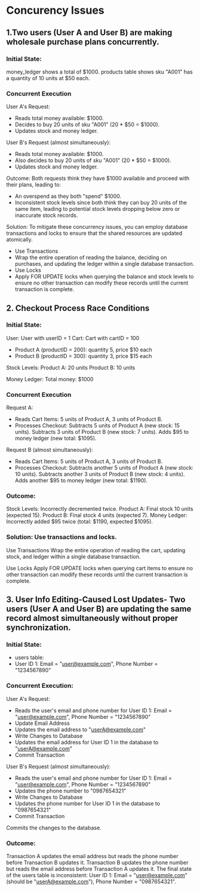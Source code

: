 # Concurency Issues

## 1.Two users (User A and User B) are making wholesale purchase plans concurrently.

  ### Initial State:

  money_ledger shows a total of $1000.
  products table shows sku "A001" has a quantity of 10 units at $50 each.
  
  ### Concurrent Execution
  
  User A's Request: 
  - Reads total money available: $1000.
  - Decides to buy 20 units of sku "A001" (20 * $50 = $1000).
  - Updates stock and money ledger.
  
  User B's Request (almost simultaneously):
  - Reads total money available: $1000.
  - Also decides to buy 20 units of sku "A001" (20 * $50 = $1000).
  - Updates stock and money ledger.
  
  Outcome: Both requests think they have $1000 available and proceed with their plans, leading to:
  - An overspend as they both "spend" $1000.
  - Inconsistent stock levels since both think they can buy 20 units of the same item, leading to potential stock levels dropping below zero or inaccurate stock records.
  
  Solution: To mitigate these concurrency issues, you can employ database transactions and locks to ensure that the shared resources are updated atomically. 
  - Use Transactions
  - Wrap the entire operation of reading the balance, deciding on purchases, and updating the ledger within a single database transaction.
  - Use Locks
  - Apply FOR UPDATE locks when querying the balance and stock levels to ensure no other transaction can modify these records until the current transaction is complete.

## 2. Checkout Process Race Conditions
  ### Initial State:
  
  User: User with userID = 1
  Cart: Cart with cartID = 100
  - Product A (productID = 200): quantity 5, price $10 each
  - Product B (productID = 300): quantity 3, price $15 each
  
  Stock Levels:
    Product A: 20 units
    Product B: 10 units
    
  Money Ledger:
  Total money: $1000
  
  ### Concurrent Execution
  
  Request A:
  - Reads Cart Items: 5 units of Product A, 3 units of Product B.
  - Processes Checkout:
    Subtracts 5 units of Product A (new stock: 15 units).
    Subtracts 3 units of Product B (new stock: 7 units).
    Adds $95 to money ledger (new total: $1095).
  
  Request B (almost simultaneously):
  - Reads Cart Items: 5 units of Product A, 3 units of Product B.
  - Processes Checkout:
    Subtracts another 5 units of Product A (new stock: 10 units).
    Subtracts another 3 units of Product B (new stock: 4 units).
    Adds another $95 to money ledger (new total: $1190).
    
  ### Outcome:
  
  Stock Levels: Incorrectly decremented twice.
  Product A: Final stock 10 units (expected 15).
  Product B: Final stock 4 units (expected 7).
  Money Ledger: Incorrectly added $95 twice (total: $1190, expected $1095).
  
  ### Solution: Use transactions and locks.
  
  Use Transactions
  Wrap the entire operation of reading the cart, updating stock, and ledger within a single database transaction.
  
  Use Locks
  Apply FOR UPDATE locks when querying cart items to ensure no other transaction can modify these records until the current transaction is complete.

## 3. User Info Editing-Caused Lost Updates- Two users (User A and User B) are updating the same record almost simultaneously without proper synchronization.
  
  ### Initial State:
  - users table:
  - User ID 1: Email = "user@example.com", Phone Number = "1234567890"
    
  ### Concurrent Execution:
  
  User A's Request:
  - Reads the user's email and phone number for User ID 1: Email = "user@example.com", Phone Number = "1234567890"
  - Update Email Address
  - Updates the email address to "userA@example.com"
  - Write Changes to Database
  - Updates the email address for User ID 1 in the database to "userA@example.com"
  - Commit Transaction

  User B's Request (almost simultaneously):
  - Reads the user's email and phone number for User ID 1: Email = "user@example.com", Phone Number = "1234567890"
  - Updates the phone number to "0987654321"
  - Write Changes to Database
  - Updates the phone number for User ID 1 in the database to "0987654321"
  - Commit Transaction

  Commits the changes to the database.
    
  ### Outcome:
   Transaction A updates the email address but reads the phone number before Transaction B updates it.
  Transaction B updates the phone number but reads the email address before Transaction A updates it.
  The final state of the users table is inconsistent:
  User ID 1: Email = "user@example.com" (should be "userA@example.com"), Phone Number = "0987654321".
